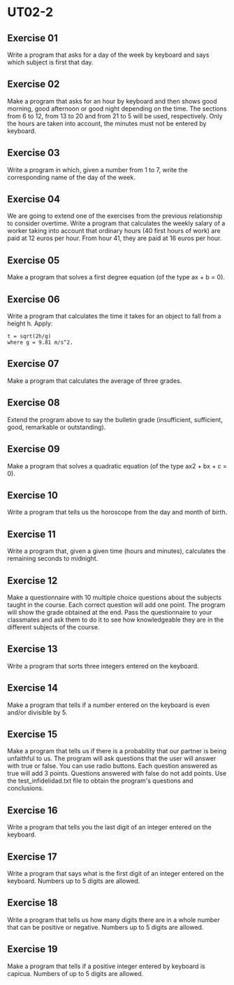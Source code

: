 # UT02-2

## Exercise 01

Write a program that asks for a day of the week by keyboard and says which subject is first that day.

## Exercise 02

Make a program that asks for an hour by keyboard and then shows good morning, good afternoon or good night depending on the time. The sections from 6 to 12, from 13 to 20 and from 21 to 5 will be used, respectively. Only the hours are taken into account, the minutes must not be entered by keyboard.

## Exercise 03

Write a program in which, given a number from 1 to 7, write the corresponding name of the day of the week.

## Exercise 04

We are going to extend one of the exercises from the previous relationship to consider overtime. Write a program that calculates the weekly salary of a worker taking into account that ordinary hours (40 first hours of work) are paid at 12 euros per hour. From hour 41, they are paid at 16 euros per hour.

## Exercise 05

Make a program that solves a first degree equation (of the type ax + b = 0).

## Exercise 06

Write a program that calculates the time it takes for an object to fall from a height h. Apply:

```
t = sqrt(2h/g)
where g = 9.81 m/s^2.
```

## Exercise 07

Make a program that calculates the average of three grades.

## Exercise 08

Extend the program above to say the bulletin grade (insufficient, sufficient, good, remarkable or outstanding).

## Exercise 09

Make a program that solves a quadratic equation (of the type ax2 + bx + c = 0).

## Exercise 10

Write a program that tells us the horoscope from the day and month of birth.

## Exercise 11

Write a program that, given a given time (hours and minutes), calculates the remaining seconds to midnight.

## Exercise 12

Make a questionnaire with 10 multiple choice questions about the subjects taught in the course. Each correct question will add one point. The program will show the grade obtained at the end. Pass the questionnaire to your classmates and ask them to do it to see how knowledgeable they are in the different subjects of the course.

## Exercise 13

Write a program that sorts three integers entered on the keyboard.

## Exercise 14

Make a program that tells if a number entered on the keyboard is even and/or divisible by 5.

## Exercise 15

Make a program that tells us if there is a probability that our partner is being unfaithful to us. The program will ask questions that the user will answer with true or false. You can use radio buttons. Each question answered as true will add 3 points. Questions answered with false do not add points. Use the test_infidelidad.txt file to obtain the program's questions and conclusions.

## Exercise 16

Write a program that tells you the last digit of an integer entered on the keyboard.

## Exercise 17

Write a program that says what is the first digit of an integer entered on the keyboard. Numbers up to 5 digits are allowed.

## Exercise 18

Write a program that tells us how many digits there are in a whole number that can be positive or negative. Numbers up to 5 digits are allowed.

## Exercise 19

Make a program that tells if a positive integer entered by keyboard is capicua. Numbers of up to 5 digits are allowed.
